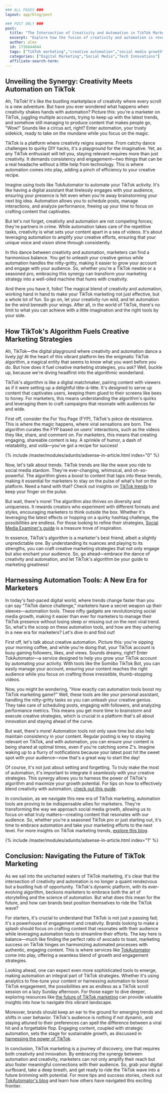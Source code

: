 ```yaml
---
### ALL PAGES ###
layout: app/blog/post

### POST ONLY ###
post:
  title: "The Intersection of Creativity and Automation in TikTok Marketing"
  excerpt: "Explore how the fusion of creativity and automation is revolutionizing TikTok marketing strategies, driving engagement and growth."
  author: alex
  id: 1736844844
  tags: ["TikTok marketing","creative automation","social media growth","TikTok engagement"]
  categories: ["Digital Marketing","Social Media","Tech Innovations"]
  affiliate-search-term: 
---
```


## Unveiling the Synergy: Creativity Meets Automation on TikTok

Ah, TikTok! It's like the bustling marketplace of creativity where every scroll is a new adventure. But have you ever wondered what happens when creativity shakes hands with automation? Picture this: you're a marketer on TikTok, juggling multiple accounts, trying to keep up with the latest trends, and somehow still managing to produce content that makes people go, "Wow!" Sounds like a circus act, right? Enter automation, your trusty sidekick, ready to take on the mundane while you focus on the magic.

TikTok is a platform where creativity reigns supreme. From catchy dance challenges to quirky DIY hacks, it's a playground for the imaginative. Yet, as any TikTok enthusiast will tell you, staying relevant requires more than just creativity. It demands consistency and engagement—two things that can be a real headache without a little help from technology. This is where automation comes into play, adding a pinch of efficiency to your creative recipe.

Imagine using tools like TokAutomator to automate your TikTok activity. It's like having a digital assistant that tirelessly engages with your audience, ensuring your presence is felt even when you're away brainstorming your next big idea. Automation allows you to schedule posts, manage interactions, and analyze performance, freeing up your time to focus on crafting content that captivates.

But let's not forget, creativity and automation are not competing forces; they're partners in crime. While automation takes care of the repetitive tasks, creativity is what sets your content apart in a sea of videos. It's about leveraging automation to amplify your creative efforts, ensuring that your unique voice and vision shine through consistently.

In this dance between creativity and automation, marketers can find a harmonious balance. You get to unleash your creative genius while automation handles the nitty-gritty, making it easier to grow your account and engage with your audience. So, whether you're a TikTok newbie or a seasoned pro, embracing this synergy can transform your marketing strategy into a well-oiled machine that hums with creativity.

And there you have it, folks! The magical blend of creativity and automation, working hand in hand to make your TikTok marketing not just effective, but a whole lot of fun. So go on, let your creativity run wild, and let automation be the wind beneath your wings. After all, in the world of TikTok, there's no limit to what you can achieve with a little imagination and the right tools by your side.

## How TikTok's Algorithm Fuels Creative Marketing Strategies

Ah, TikTok—the digital playground where creativity and automation dance a lively jig! At the heart of this vibrant platform lies the enigmatic TikTok algorithm, a magical entity that seems to know what you want before you do. But how does it fuel creative marketing strategies, you ask? Well, buckle up, because we're diving headfirst into the algorithmic wonderland.

TikTok's algorithm is like a digital matchmaker, pairing content with viewers as if it were setting up a delightful tête-à-tête. It's designed to serve up content that captivates users, keeping them glued to their screens like bees to honey. For marketers, this means understanding the algorithm's quirks and leveraging them to craft campaigns that resonate with audiences far and wide.

First off, consider the For You Page (FYP), TikTok's pièce de résistance. This is where the magic happens, where viral sensations are born. The algorithm curates the FYP based on users' interactions, such as the videos they like, share, and comment on. For marketers, this means that creating engaging, shareable content is key. A sprinkle of humor, a dash of relatability, and voilà—you've got a recipe for success!

{% include /master/modules/adunits/adsense-in-article.html index="0" %}

Now, let's talk about trends. TikTok trends are like the wave you ride to social media stardom. They're ever-changing, whimsical, and oh-so-powerful. The algorithm gives a boost to content that taps into these trends, making it essential for marketers to stay on the pulse of what's hot on the platform. Need a hand with that? Check out insights on [TikTok trends](https://www.sproutsocial.com/insights/tiktok-trends/) to keep your finger on the pulse.

But wait, there's more! The algorithm also thrives on diversity and uniqueness. It rewards creators who experiment with different formats and styles, encouraging marketers to think outside the box. Whether it's leveraging the latest effects or hopping on a quirky hashtag challenge, the possibilities are endless. For those looking to refine their strategies, [Social Media Examiner's guide](https://www.socialmediaexaminer.com/how-to-use-tiktok-for-business/) is a treasure trove of inspiration.

In essence, TikTok's algorithm is a marketer's best friend, albeit a slightly unpredictable one. By understanding its nuances and playing to its strengths, you can craft creative marketing strategies that not only engage but also enchant your audience. So, go ahead—embrace the dance of creativity and automation, and let TikTok's algorithm be your guide to marketing greatness!

## Harnessing Automation Tools: A New Era for Marketers

In today's fast-paced digital world, where trends change faster than you can say "TikTok dance challenge," marketers have a secret weapon up their sleeves—automation tools. These nifty gadgets are revolutionizing social media growth, making it easier than ever for marketers to manage their TikTok presence without losing sleep or missing out on the next viral trend. So, what's the scoop on these automation tools, and how are they ushering in a new era for marketers? Let's dive in and find out!

First off, let's talk about creative automation. Picture this: you're sipping your morning coffee, and while you're doing that, your TikTok account is busy gaining followers, likes, and views. Sounds dreamy, right? Enter TokAutomator—a service designed to help you grow your TikTok account by automating your activity. With tools like the Somiibo TikTok Bot, you can easily manage your account, ensuring your content reaches the right audience while you focus on crafting those irresistible, thumb-stopping videos.

Now, you might be wondering, "How exactly can automation tools boost my TikTok marketing game?" Well, these tools are like your personal assistant, handling the nitty-gritty tasks so you can unleash your creative genius. They take care of scheduling posts, engaging with followers, and analyzing performance metrics. This means you get more time to brainstorm and execute creative strategies, which is crucial in a platform that's all about innovation and staying ahead of the curve.

But wait, there's more! Automation tools not only save time but also help maintain consistency in your content. Regular posting is key to staying relevant on TikTok, and with automation, you can ensure your content is being shared at optimal times, even if you're catching some Z's. Imagine waking up to a flurry of notifications because your latest post hit the sweet spot with your audience—now that's a great way to start the day!

Of course, it's not just about setting and forgetting. To truly make the most of automation, it's important to integrate it seamlessly with your creative strategies. This synergy allows you to harness the power of TikTok's algorithm and maximize your growth potential. For tips on how to effectively blend creativity with automation, [check out this guide](https://tokautomator.com/blog/tiktok-success-in-2024-integrating-creative-strategies-with-automation).

In conclusion, as we navigate this new era of TikTok marketing, automation tools are proving to be indispensable allies for marketers. They're transforming the way we approach social media growth, allowing us to focus on what truly matters—creating content that resonates with our audience. So, whether you're a seasoned TikTok pro or just starting out, it's time to embrace automation and take your marketing efforts to the next level. For more insights on TikTok marketing trends, [explore this blog](https://tokautomator.com/blog/tiktok-marketing-in-the-digital-age-trends-and-insights).

{% include /master/modules/adunits/adsense-in-article.html index="1" %}

## Conclusion: Navigating the Future of TikTok Marketing

As we sail into the uncharted waters of TikTok marketing, it's clear that the intersection of creativity and automation is no longer a quaint rendezvous but a bustling hub of opportunity. TikTok's dynamic platform, with its ever-evolving algorithm, beckons marketers to embrace both the art of storytelling and the science of automation. But what does this mean for the future, and how can brands best position themselves to ride the TikTok wave?

For starters, it's crucial to understand that TikTok is not just a passing fad; it's a powerhouse of engagement and creativity. Brands looking to make a splash should focus on crafting content that resonates with their audience while leveraging automation tools to streamline their efforts. The key here is balance—much like finding the perfect ratio of avocado to toast, marketing success on TikTok hinges on harmonizing automated processes with authentic, engaging content. This is where services like [TokAutomator](https://tokautomator.com) come into play, offering a seamless blend of growth and engagement strategies.

Looking ahead, one can expect even more sophisticated tools to emerge, making automation an integral part of TikTok strategies. Whether it's using analytics to fine-tune your content or harnessing automation to boost TikTok engagement, the possibilities are as endless as a TikTok scroll session on a lazy Sunday afternoon. For those eager to dive deeper, exploring resources like [the future of TikTok marketing](https://tokautomator.com/blog/the-future-of-tiktok-marketing-combining-tools-and-techniques) can provide valuable insights into how to navigate this vibrant landscape.

Moreover, brands should keep an ear to the ground for emerging trends and shifts in user behavior. TikTok's audience is nothing if not dynamic, and staying attuned to their preferences can spell the difference between a viral hit and a forgettable flop. Engaging content, coupled with strategic automation, sets the stage for sustainable growth, as discussed in [harnessing the power of TikTok](https://tokautomator.com/blog/harnessing-the-power-of-tiktok-strategies-for-sustainable-growth).

In conclusion, TikTok marketing is a journey of discovery, one that requires both creativity and innovation. By embracing the synergy between automation and creativity, marketers can not only amplify their reach but also foster meaningful connections with their audience. So, grab your digital surfboard, take a deep breath, and get ready to ride the TikTok wave into a future brimming with potential. For more tips and success stories, check out [TokAutomator's blog](https://tokautomator.com/blog/tokautomator-success-stories-real-life-case-studies-on-tiktok-growth) and learn how others have navigated this exciting frontier.
